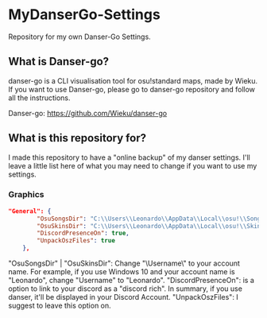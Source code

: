 # MyDanserGo-Settings
Repository for my own Danser-Go Settings.

## What is Danser-go?
danser-go is a CLI visualisation tool for osu!standard maps, made by Wieku.
If you want to use Danser-go, please go to danser-go repository and follow all the instructions.

Danser-go: https://github.com/Wieku/danser-go

## What is this repository for?
I made this repository to have a "online backup" of my danser settings. I'll leave a little list here of what you may need to change if you want to use my settings.

### Graphics
```json
"General": {
		"OsuSongsDir": "C:\\Users\\Leonardo\\AppData\\Local\\osu!\\Songs",
		"OsuSkinsDir": "C:\\Users\\Leonardo\\AppData\\Local\\osu!\\Skins",
		"DiscordPresenceOn": true,
		"UnpackOszFiles": true
	},
```
"OsuSongsDir" | "OsuSkinsDir": Change "\\Username\\" to your account name. For example, if you use Windows 10 and your account name is "Leonardo", change "Username" to "Leonardo".
"DiscordPresenceOn": is a option to link to your discord as a "discord rich". In summary, if you use danser, it'll be displayed in your Discord Account.
"UnpackOszFiles": I suggest to leave this option on.
